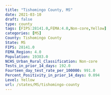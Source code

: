 ```yaml
---
title: "Tishomingo County, MS"
date: 2021-03-10
draft: false
type: county
tags: [FIPS:28141.0,FEMA:4.0,Non-core,Yellow]
categories: [MS]
County: Tishomingo County
State: MS
FIPS: 28141.0
FEMA_Region: 4.0
Population: 19383.0
NCHS_Urban_Rural_Classification: Non-core
Tests_in_prior_14_days: 192.0
Fourteen_day_test_rate_per_100000: 991.0
Percent_Positivity_in_prior_14_days: 0.094
Level: Yellow
url: /states/MS/tishomingo-county
---
```



